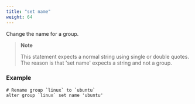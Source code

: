 ```yaml
---
title: "set name"
weight: 64
---
```


Change the name for a group.

>**Note**
>
>This statement expects a normal string using single or double quotes.
>The reason is that 'set name' expects a string and not a group.

### Example

	# Rename group `linux` to `ubuntu`
	alter group `linux` set name 'ubuntu'

